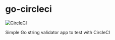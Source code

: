 # go-circleci

[![CircleCI](https://circleci.com/gh/twogg-git/go-circleci.svg?style=svg)](https://circleci.com/gh/twogg-git/go-circleci)

Simple Go string validator app to test with CircleCI
